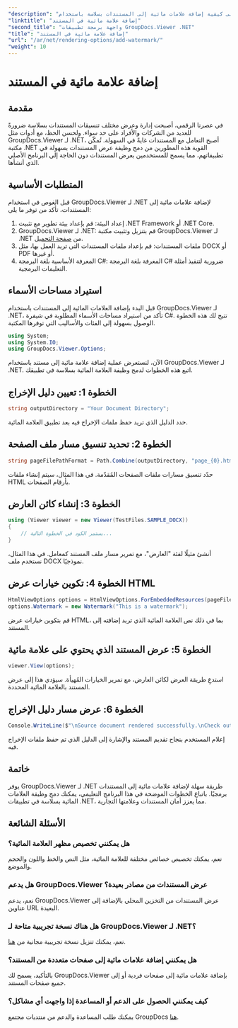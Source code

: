 ```yaml
---
"description": "تعرّف على كيفية إضافة علامات مائية إلى المستندات بسلاسة باستخدام GroupDocs.Viewer لـ .NET. عزّز أمان مستنداتك وعلامتك التجارية من خلال هذا البرنامج التعليمي السهل."
"linktitle": "إضافة علامة مائية في المستند"
"second_title": "واجهة برمجة تطبيقات GroupDocs.Viewer .NET"
"title": "إضافة علامة مائية في المستند"
"url": "/ar/net/rendering-options/add-watermark/"
"weight": 10
---
```


# إضافة علامة مائية في المستند

## مقدمة
في عصرنا الرقمي، أصبحت إدارة وعرض مختلف تنسيقات المستندات بسلاسة ضرورةً للعديد من الشركات والأفراد على حد سواء. ولحسن الحظ، مع أدوات مثل GroupDocs.Viewer لـ .NET، أصبح التعامل مع المستندات غايةً في السهولة. تُمكّن مكتبة .NET القوية هذه المطورين من دمج وظيفة عرض المستندات بسهولة في تطبيقاتهم، مما يسمح للمستخدمين بعرض المستندات دون الحاجة إلى البرنامج الأصلي الذي أنشأها.
## المتطلبات الأساسية
قبل الغوص في استخدام GroupDocs.Viewer لـ .NET لإضافة علامات مائية إلى المستندات، تأكد من توفر ما يلي:
1. إعداد البيئة: قم بإعداد بيئة تطوير مع تثبيت .NET Framework أو .NET Core.
2. GroupDocs.Viewer لـ .NET: قم بتنزيل وتثبيت مكتبة GroupDocs.Viewer لـ .NET من [صفحة التحميل](https://releases.groupdocs.com/viewer/net/).
3. ملفات المستندات: قم بإعداد ملفات المستندات التي تريد العمل بها، مثل DOCX أو PDF أو غيرها.
4. المعرفة الأساسية بلغة البرمجة C#: المعرفة بلغة البرمجة C# ضرورية لتنفيذ أمثلة التعليمات البرمجية.

## استيراد مساحات الأسماء
قبل البدء بإضافة العلامات المائية إلى المستندات باستخدام GroupDocs.Viewer لـ .NET، تأكد من استيراد مساحات الأسماء المطلوبة في شيفرة C#. تتيح لك هذه الخطوة الوصول بسهولة إلى الفئات والأساليب التي توفرها المكتبة.

```csharp
using System;
using System.IO;
using GroupDocs.Viewer.Options;
```

الآن، لنستعرض عملية إضافة علامة مائية إلى مستند باستخدام GroupDocs.Viewer لـ .NET. اتبع هذه الخطوات لدمج وظيفة العلامة المائية بسلاسة في تطبيقك.
## الخطوة 1: تعيين دليل الإخراج
```csharp
string outputDirectory = "Your Document Directory";
```
حدد الدليل الذي تريد حفظ ملفات الإخراج فيه بعد تطبيق العلامة المائية.
## الخطوة 2: تحديد تنسيق مسار ملف الصفحة
```csharp
string pageFilePathFormat = Path.Combine(outputDirectory, "page_{0}.html");
```
حدّد تنسيق مسارات ملفات الصفحات المُقدّمة. في هذا المثال، سيتم إنشاء ملفات HTML بأرقام الصفحات.
## الخطوة 3: إنشاء كائن العارض
```csharp
using (Viewer viewer = new Viewer(TestFiles.SAMPLE_DOCX))
{
    // يستمر الكود في الخطوة التالية...
}
```
أنشئ مثيلًا لفئة "العارض"، مع تمرير مسار ملف المستند كمعامل. في هذا المثال، نستخدم ملف DOCX نموذجيًا.
## الخطوة 4: تكوين خيارات عرض HTML
```csharp
HtmlViewOptions options = HtmlViewOptions.ForEmbeddedResources(pageFilePathFormat);
options.Watermark = new Watermark("This is a watermark");
```
قم بتكوين خيارات عرض HTML، بما في ذلك نص العلامة المائية الذي تريد إضافته إلى المستند.
## الخطوة 5: عرض المستند الذي يحتوي على علامة مائية
```csharp
viewer.View(options);
```
استدعِ طريقة العرض لكائن العارض، مع تمرير الخيارات المُهيأة. سيؤدي هذا إلى عرض المستند بالعلامة المائية المحددة.
## الخطوة 6: عرض مسار دليل الإخراج
```csharp
Console.WriteLine($"\nSource document rendered successfully.\nCheck output in {outputDirectory}.");
```
إعلام المستخدم بنجاح تقديم المستند والإشارة إلى الدليل الذي تم حفظ ملفات الإخراج فيه.

## خاتمة
يوفر GroupDocs.Viewer لـ .NET طريقة سهلة لإضافة علامات مائية إلى المستندات برمجيًا. باتباع الخطوات الموضحة في هذا البرنامج التعليمي، يمكنك دمج وظيفة العلامات المائية بسلاسة في تطبيقات .NET، مما يعزز أمان المستندات وعلامتها التجارية.
## الأسئلة الشائعة
### هل يمكنني تخصيص مظهر العلامة المائية؟
نعم، يمكنك تخصيص خصائص مختلفة للعلامة المائية، مثل النص والخط واللون والحجم والموضع.
### هل يدعم GroupDocs.Viewer عرض المستندات من مصادر بعيدة؟
نعم، يدعم GroupDocs.Viewer عرض المستندات من التخزين المحلي بالإضافة إلى عناوين URL البعيدة.
### هل هناك نسخة تجريبية متاحة لـ GroupDocs.Viewer لـ .NET؟
نعم، يمكنك تنزيل نسخة تجريبية مجانية من [هنا](https://releases.groupdocs.com/).
### هل يمكنني إضافة علامات مائية إلى صفحات متعددة من المستند؟
بالتأكيد، يسمح لك GroupDocs.Viewer بإضافة علامات مائية إلى صفحات فردية أو إلى جميع صفحات المستند.
### كيف يمكنني الحصول على الدعم أو المساعدة إذا واجهت أي مشاكل؟
يمكنك طلب المساعدة والدعم من منتديات مجتمع GroupDocs [هنا](https://forum.groupdocs.com/c/viewer/9).